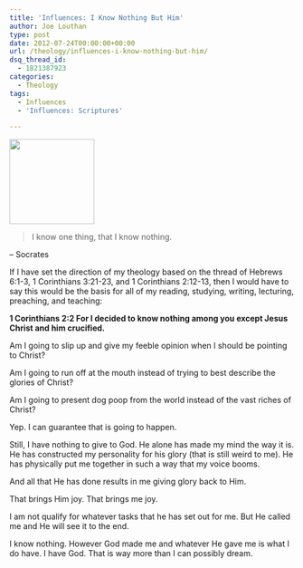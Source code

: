 ```yaml
---
title: 'Influences: I Know Nothing But Him'
author: Joe Louthan
type: post
date: 2012-07-24T00:00:00+00:00
url: /theology/influences-i-know-nothing-but-him/
dsq_thread_id:
  - 1821387923
categories:
  - Theology
tags:
  - Influences
  - 'Influences: Scriptures'

---
```

[<img src="https://i1.wp.com/theologic.us/wp-content/uploads/2012/10/450px-Socrates_Louvre.jpg?resize=150%2C150" alt="" title="450px-Socrates_Louvre" width="150" height="150" class="alignright size-thumbnail wp-image-792" srcset="https://i1.wp.com/theologic.us/wp-content/uploads/2012/10/450px-Socrates_Louvre.jpg?resize=150%2C150 150w, https://i1.wp.com/theologic.us/wp-content/uploads/2012/10/450px-Socrates_Louvre.jpg?zoom=2&resize=150%2C150 300w, https://i1.wp.com/theologic.us/wp-content/uploads/2012/10/450px-Socrates_Louvre.jpg?zoom=3&resize=150%2C150 450w" sizes="(max-width: 150px) 100vw, 150px" data-recalc-dims="1" />][1]

> I know one thing, that I know nothing.

&#8211; Socrates

If I have set the direction of my theology based on the thread of Hebrews 6:1-3, 1 Corinthians 3:21-23, and 1 Corinthians 2:12-13, then I would have to say this would be the basis for all of my reading, studying, writing, lecturing, preaching, and teaching:

**1 Corinthians 2:2 For I decided to know nothing among you except Jesus Christ and him crucified.**

Am I going to slip up and give my feeble opinion when I should be pointing to Christ? 

Am I going to run off at the mouth instead of trying to best describe the glories of Christ?

Am I going to present dog poop from the world instead of the vast riches of Christ?

Yep. I can guarantee that is going to happen.

Still, I have nothing to give to God. He alone has made my mind the way it is. He has constructed my personality for his glory (that is still weird to me). He has physically put me together in such a way that my voice booms.

And all that He has done results in me giving glory back to Him. 

That brings Him joy. That brings me joy.

I am not qualify for whatever tasks that he has set out for me. But He called me and He will see it to the end.

I know nothing. However God made me and whatever He gave me is what I do have. I have God. That is way more than I can possibly dream.

 [1]: https://i1.wp.com/theologic.us/wp-content/uploads/2012/10/450px-Socrates_Louvre.jpg